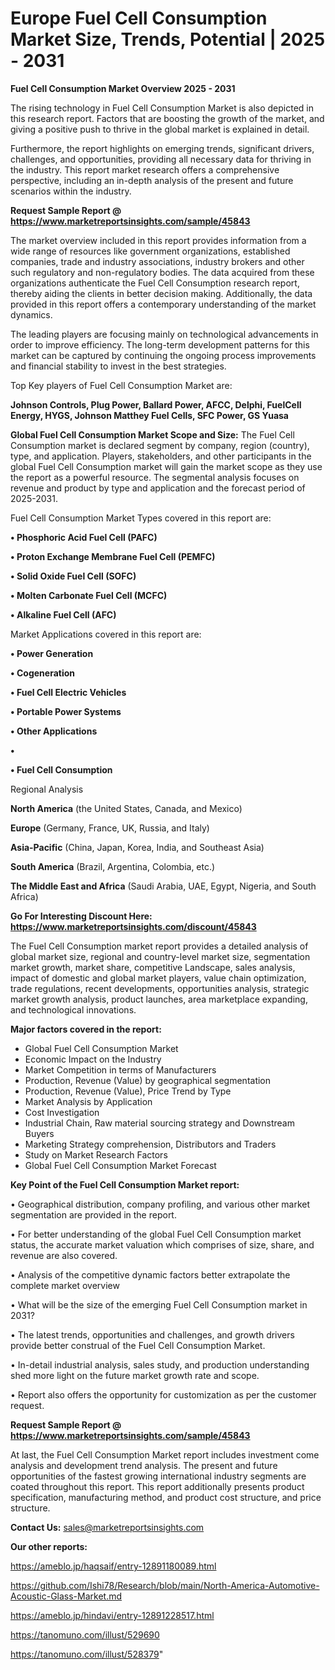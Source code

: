 # Europe Fuel Cell Consumption Market Size, Trends, Potential | 2025 - 2031

<Strong> Fuel Cell Consumption Market Overview 2025 - 2031</strong>

The rising technology in Fuel Cell Consumption Market is also depicted in this research report. Factors that are boosting the growth of the market, and giving a positive push to thrive in the global market is explained in detail.

Furthermore, the report highlights on emerging trends, significant drivers, challenges, and opportunities, providing all necessary data for thriving in the industry. This report market research offers a comprehensive perspective, including an in-depth analysis of the present and future scenarios within the industry.

<strong>Request Sample Report @ <a href=https://www.marketreportsinsights.com/sample/45843>https://www.marketreportsinsights.com/sample/45843</a></strong>

The market overview included in this report provides information from a wide range of resources like government organizations, established companies, trade and industry associations, industry brokers and other such regulatory and non-regulatory bodies. The data acquired from these organizations authenticate the Fuel Cell Consumption research report, thereby aiding the clients in better decision making. Additionally, the data provided in this report offers a contemporary understanding of the market dynamics.

The leading players are focusing mainly on technological advancements in order to improve efficiency. The long-term development patterns for this market can be captured by continuing the ongoing process improvements and financial stability to invest in the best strategies.

Top Key players of Fuel Cell Consumption Market are:

<strong>Johnson Controls, Plug Power, Ballard Power, AFCC, Delphi, FuelCell Energy, HYGS, Johnson Matthey Fuel Cells, SFC Power, GS Yuasa</strong>

<strong><b>Global Fuel Cell Consumption Market Scope and Size:</b></strong>
The Fuel Cell Consumption market is declared segment by company, region (country), type, and application. Players, stakeholders, and other participants in the global Fuel Cell Consumption market will gain the market scope as they use the report as a powerful resource. The segmental analysis focuses on revenue and product by type and application and the forecast period of 2025-2031.

Fuel Cell Consumption Market Types covered in this report are:

<strong>•  Phosphoric Acid Fuel Cell (PAFC)

•  Proton Exchange Membrane Fuel Cell (PEMFC)

•  Solid Oxide Fuel Cell (SOFC)

•  Molten Carbonate Fuel Cell (MCFC)

•  Alkaline Fuel Cell (AFC)</strong>

Market Applications covered in this report are:

<strong>•  Power Generation

•  Cogeneration

•  Fuel Cell Electric Vehicles

•  Portable Power Systems

•  Other Applications

•  

•  Fuel Cell Consumption</strong> 

Regional Analysis

<strong>North America</strong> (the United States, Canada, and Mexico)

<strong>Europe</strong> (Germany, France, UK, Russia, and Italy)

<strong>Asia-Pacific</strong> (China, Japan, Korea, India, and Southeast Asia)

<strong>South America</strong> (Brazil, Argentina, Colombia, etc.)

<strong>The Middle East and Africa</strong> (Saudi Arabia, UAE, Egypt, Nigeria, and South Africa)

<strong>Go For Interesting Discount Here: <a href=https://www.marketreportsinsights.com/discount/45843>https://www.marketreportsinsights.com/discount/45843</a></strong>

The Fuel Cell Consumption market report provides a detailed analysis of global market size, regional and country-level market size, segmentation market growth, market share, competitive Landscape, sales analysis, impact of domestic and global market players, value chain optimization, trade regulations, recent developments, opportunities analysis, strategic market growth analysis, product launches, area marketplace expanding, and technological innovations.

<strong><b>Major factors covered in the report:</b></strong>
<ul>
  <li>Global Fuel Cell Consumption Market </li>
  <li>Economic Impact on the Industry</li>
  <li>Market Competition in terms of Manufacturers</li>
  <li>Production, Revenue (Value) by geographical segmentation</li>
  <li>Production, Revenue (Value), Price Trend by Type</li>
  <li>Market Analysis by Application</li>
  <li>Cost Investigation</li>
  <li>Industrial Chain, Raw material sourcing strategy and Downstream Buyers</li>
  <li>Marketing Strategy comprehension, Distributors and Traders</li>
  <li>Study on Market Research Factors</li>
  <li>Global Fuel Cell Consumption Market Forecast</li>
</ul>

<strong><b>Key Point of the Fuel Cell Consumption Market report:</b></strong>

• Geographical distribution, company profiling, and various other market segmentation are provided in the report.

• For better understanding of the global Fuel Cell Consumption market status, the accurate market valuation which comprises of size, share, and revenue are also covered.

• Analysis of the competitive dynamic factors better extrapolate the complete market overview

• What will be the size of the emerging Fuel Cell Consumption market in 2031?

• The latest trends, opportunities and challenges, and growth drivers provide better construal of the Fuel Cell Consumption Market.

• In-detail industrial analysis, sales study, and production understanding shed more light on the future market growth rate and scope.

• Report also offers the opportunity for customization as per the customer request.

<strong>Request Sample Report @ <a href=https://www.marketreportsinsights.com/sample/45843>https://www.marketreportsinsights.com/sample/45843</a></strong>

At last, the Fuel Cell Consumption Market report includes investment come analysis and development trend analysis. The present and future opportunities of the fastest growing international industry segments are coated throughout this report. This report additionally presents product specification, manufacturing method, and product cost structure, and price structure.

<strong>Contact Us:</strong>
sales@marketreportsinsights.com

<strong>Our other reports:</strong>

<a href=https://ameblo.jp/haqsaif/entry-12891180089.html>https://ameblo.jp/haqsaif/entry-12891180089.html</a>

<a href=https://github.com/Ishi78/Research/blob/main/North-America-Automotive-Acoustic-Glass-Market.md>https://github.com/Ishi78/Research/blob/main/North-America-Automotive-Acoustic-Glass-Market.md</a>

<a href=https://ameblo.jp/hindavi/entry-12891228517.html>https://ameblo.jp/hindavi/entry-12891228517.html</a>

<a href=https://tanomuno.com/illust/529690>https://tanomuno.com/illust/529690</a>

<a href=https://tanomuno.com/illust/528379>https://tanomuno.com/illust/528379</a>"
